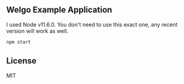 ## Welgo Example Application

I used Node v11.6.0. You don't need to use this exact one, any recent version will work as well.

```sh
npm start
```

## License

MIT
